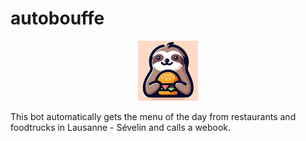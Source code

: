 # autobouffe

<p align="center">
  <img width="96" height="96" src="autobouffe.jpg">
</p>

This bot automatically gets the menu of the day from restaurants and foodtrucks in Lausanne - Sévelin and calls a webook.
